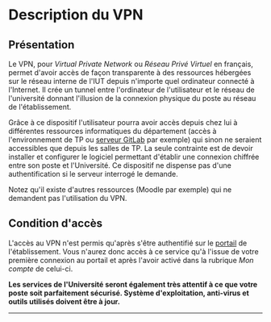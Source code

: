 # Description du VPN

## Présentation 

Le VPN, pour *Virtual Private Network* ou *Réseau Privé Virtuel* en français, permet d'avoir accès de façon transparente à des ressources hébergées sur le réseau interne de l'IUT depuis n'importe quel ordinateur connecté à l'Internet. Il crée un tunnel entre l'ordinateur de l'utilisateur et le réseau de l'université donnant l'illusion de la connexion physique du poste au réseau de l'établissement.

Grâce à ce dispositif l'utilisateur pourra avoir accès depuis chez lui à différentes ressources informatiques du département (accès à l'environnement de TP ou [serveur GitLab](https://git.iut-infobio.priv.univ-lille1.fr) par exemple) qui sinon ne seraient accessibles que depuis les salles de TP. La seule contrainte est de devoir installer et configurer le logiciel permettant d'établir une connexion chiffrée entre son poste et l'Université. Ce dispositif ne dispense pas d'une authentification si le serveur interrogé le demande.

Notez qu'il existe d'autres ressources (Moodle par exemple) qui ne demandent pas l'utilisation du VPN.

## Condition d'accès

L'accès au VPN n'est permis qu'après s'être authentifié sur le [portail](http://portail.univ-lille1.fr) de l'établissement. Vous n'aurez donc accès à ce service qu'à l'issue de votre première connexion au portail et après l'avoir activé dans la rubrique <em>Mon compte</em> de celui-ci.

**Les services de l'Université seront également très attentif à ce que votre poste soit parfaitement sécurisé. Système d'exploitation, anti-virus et outils utilisés doivent être à jour.**

------------------------------------------------------------------------------


